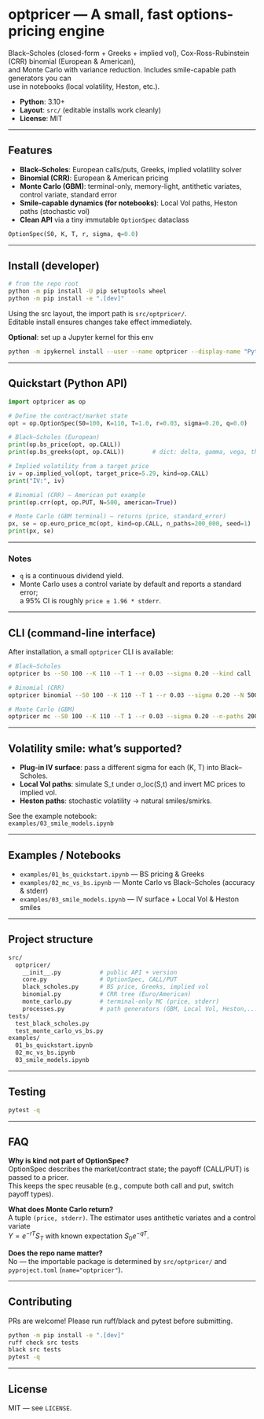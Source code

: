 # optpricer — A small, fast options-pricing engine

Black–Scholes (closed-form + Greeks + implied vol), Cox-Ross-Rubinstein (CRR) binomial (European & American),  
and Monte Carlo with variance reduction. Includes smile-capable path generators you can  
use in notebooks (local volatility, Heston, etc.).

- **Python**: 3.10+  
- **Layout**: `src/` (editable installs work cleanly)  
- **License**: MIT

---

## Features

- **Black–Scholes**: European calls/puts, Greeks, implied volatility solver  
- **Binomial (CRR)**: European & American pricing  
- **Monte Carlo (GBM)**: terminal-only, memory-light, antithetic variates, control variate, standard error  
- **Smile-capable dynamics (for notebooks)**: Local Vol paths, Heston paths (stochastic vol)  
- **Clean API** via a tiny immutable `OptionSpec` dataclass  

```python
OptionSpec(S0, K, T, r, sigma, q=0.0)
```

---

## Install (developer)

```bash
# from the repo root
python -m pip install -U pip setuptools wheel
python -m pip install -e ".[dev]"
```

Using the src layout, the import path is `src/optpricer/`.  
Editable install ensures changes take effect immediately.

**Optional**: set up a Jupyter kernel for this env

```bash
python -m ipykernel install --user --name optpricer --display-name "Python (optpricer)"
```

---

## Quickstart (Python API)

```python
import optpricer as op

# Define the contract/market state
opt = op.OptionSpec(S0=100, K=110, T=1.0, r=0.03, sigma=0.20, q=0.0)

# Black–Scholes (European)
print(op.bs_price(opt, op.CALL))
print(op.bs_greeks(opt, op.CALL))        # dict: delta, gamma, vega, theta, rho

# Implied volatility from a target price
iv = op.implied_vol(opt, target_price=5.29, kind=op.CALL)
print("IV:", iv)

# Binomial (CRR) — American put example
print(op.crr(opt, op.PUT, N=500, american=True))

# Monte Carlo (GBM terminal) — returns (price, standard_error)
px, se = op.euro_price_mc(opt, kind=op.CALL, n_paths=200_000, seed=1)
print(px, se)
```

---

### Notes

- `q` is a continuous dividend yield.
- Monte Carlo uses a control variate by default and reports a standard error;  
  a 95% CI is roughly `price ± 1.96 * stderr`.

---

## CLI (command-line interface)

After installation, a small `optpricer` CLI is available:

```bash
# Black–Scholes
optpricer bs --S0 100 --K 110 --T 1 --r 0.03 --sigma 0.20 --kind call

# Binomial (CRR)
optpricer binomial --S0 100 --K 110 --T 1 --r 0.03 --sigma 0.20 --N 500 --kind put --american

# Monte Carlo (GBM)
optpricer mc --S0 100 --K 110 --T 1 --r 0.03 --sigma 0.20 --n-paths 200000 --seed 1
```

---

## Volatility smile: what’s supported?

- **Plug-in IV surface**: pass a different sigma for each (K, T) into Black–Scholes.
- **Local Vol paths**: simulate S_t under σ_loc(S,t) and invert MC prices to implied vol.
- **Heston paths**: stochastic volatility → natural smiles/smirks.

See the example notebook:  
`examples/03_smile_models.ipynb`

---

## Examples / Notebooks

- `examples/01_bs_quickstart.ipynb` — BS pricing & Greeks  
- `examples/02_mc_vs_bs.ipynb` — Monte Carlo vs Black–Scholes (accuracy & stderr)  
- `examples/03_smile_models.ipynb` — IV surface + Local Vol & Heston smiles  

---

## Project structure

```bash
src/
  optpricer/
    __init__.py           # public API + version
    core.py               # OptionSpec, CALL/PUT
    black_scholes.py      # BS price, Greeks, implied vol
    binomial.py           # CRR tree (Euro/American)
    monte_carlo.py        # terminal-only MC (price, stderr)
    processes.py          # path generators (GBM, Local Vol, Heston,...)
tests/
  test_black_scholes.py
  test_monte_carlo_vs_bs.py
examples/
  01_bs_quickstart.ipynb
  02_mc_vs_bs.ipynb
  03_smile_models.ipynb
```

---

## Testing

```bash
pytest -q
```

---

## FAQ

**Why is kind not part of OptionSpec?**  
OptionSpec describes the market/contract state; the payoff (CALL/PUT) is passed to a pricer.  
This keeps the spec reusable (e.g., compute both call and put, switch payoff types).

**What does Monte Carlo return?**  
A tuple `(price, stderr)`. The estimator uses antithetic variates and a control variate  
$Y = e^{-rT} S_T$ with known expectation $S_0 e^{-qT}$.


**Does the repo name matter?**  
No — the importable package is determined by `src/optpricer/` and `pyproject.toml` (`name="optpricer"`).

---

## Contributing

PRs are welcome! Please run ruff/black and pytest before submitting.

```bash
python -m pip install -e ".[dev]"
ruff check src tests
black src tests
pytest -q
```

---

## License

MIT — see `LICENSE`.
